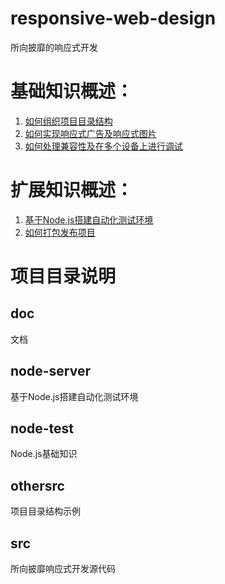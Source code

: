 # responsive-web-design
所向披靡的响应式开发
# 基础知识概述：
1. [如何组织项目目录结构](https://blog.csdn.net/qq_32614411/article/details/80966531) 
2. [如何实现响应式广告及响应式图片](https://blog.csdn.net/qq_32614411/article/details/82223812) 
3. [如何处理兼容性及在多个设备上进行调试]() 
# 扩展知识概述：
1. [基于Node.js搭建自动化测试环境](https://blog.csdn.net/qq_32614411/article/details/80985267) 
2. [如何打包发布项目]() 
# 项目目录说明
## doc 
文档
## node-server 
基于Node.js搭建自动化测试环境
## node-test 
Node.js基础知识
## othersrc 
项目目录结构示例
## src 
所向披靡响应式开发源代码
